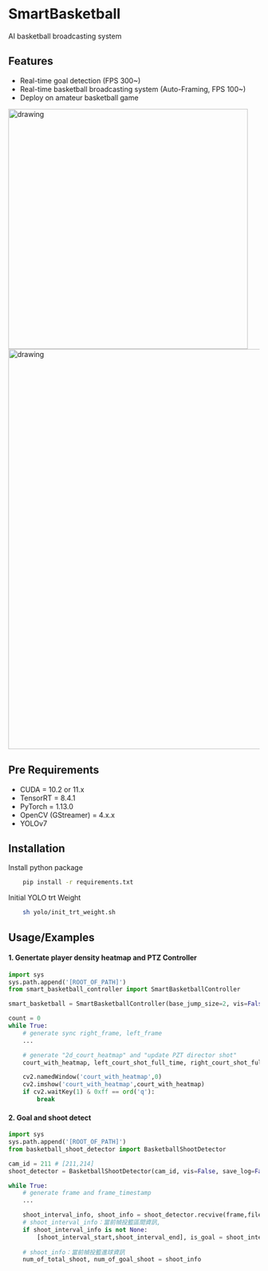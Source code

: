 
# SmartBasketball

AI basketball broadcasting system


## Features

- Real-time goal detection (FPS 300~)
- Real-time basketball broadcasting system (Auto-Framing, FPS 100~)
- Deploy on amateur basketball game

<img src="assert/smart_basketball_demo.gif" alt="drawing" width="480"/>
<img src="assert/_flowchart.png" alt="drawing" width="800"/>

## Pre Requirements
- CUDA = 10.2 or 11.x
- TensorRT = 8.4.1
- PyTorch = 1.13.0
- OpenCV (GStreamer) = 4.x.x
- YOLOv7
## Installation

Install python package

```bash
    pip install -r requirements.txt
```

Initial YOLO trt Weight
```bash
    sh yolo/init_trt_weight.sh
```
## Usage/Examples

#### 1. Genertate player density heatmap and PTZ Controller
```python
import sys
sys.path.append('[ROOT_OF_PATH]')
from smart_basketball_controller import SmartBasketballController

smart_basketball = SmartBasketballController(base_jump_size=2, vis=False)

count = 0
while True:
    # generate sync right_frame, left_frame
    ...

    # generate "2d_court_heatmap" and "update PZT director shot"
    court_with_heatmap, left_court_shot_full_time, right_court_shot_full_time = smart_basketball[[frame_left, frame_right]]

    cv2.namedWindow('court_with_heatmap',0)
    cv2.imshow('court_with_heatmap',court_with_heatmap)
    if cv2.waitKey(1) & 0xff == ord('q'):
        break
```

#### 2. Goal and shoot detect 
```python
import sys
sys.path.append('[ROOT_OF_PATH]')
from basketball_shoot_detector import BasketballShootDetector

cam_id = 211 # [211,214]
shoot_detector = BasketballShootDetector(cam_id, vis=False, save_log=False)

while True:
    # generate frame and frame_timestamp
    ...

    shoot_interval_info, shoot_info = shoot_detector.recvive(frame,file_time)
    # shoot_interval_info：當前幀投籃區間資訊,
    if shoot_interval_info is not None:
        [shoot_interval_start,shoot_interval_end], is_goal = shoot_interval_info
    
    # shoot_info：當前幀投籃進球資訊
    num_of_total_shoot, num_of_goal_shoot = shoot_info
```
